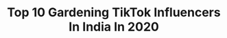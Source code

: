 ---
title: Top 10 Gardening TikTok Influencers In India In 2020
description: >-
  Find top gardening TikTok influencers in India in 2020. Most popular hashtags: #gardening #duet #love #mygarden.
platform: TikTok
profiles:
  - username: "ishaazzz"
    fullname: >-
      Ishazz mom😍
    location: "India"
    followers: 45525
    engagement: 838
    commentsToLikes: 0.011469
    id: ck9fxy3pz8kpf0j78j8k127ya
    verified: false
    hashtags: "#gardeningchallenge, #uppooppa, #hubbywifey, #loveforever"
  - username: "surabhinit"
    fullname: >-
      Nita
    location: "India"
    followers: 250450
    engagement: 590
    commentsToLikes: 0.005885
    id: ck81q4gqdfv410j78plwt2h8p
    verified: false
    hashtags: "#desifood, #womeninblue, #funtime, #outsidevsinside"
  - username: "indian_travellerr"
    fullname: >-
      IndianTraveller
    location: "India"
    followers: 4880
    engagement: 756
    commentsToLikes: 0.027501
    id: ck9c0n3htoegv0j789kc6yv4h
    verified: false
    hashtags: "#teamsurat, #wine, #selfquarantine, #gymlife"
  - username: "mad_gardener"
    fullname: >-
      Madhavi Guttikonda
    location: "India"
    followers: 46547
    engagement: 302
    commentsToLikes: 0.006182
    id: ck8oqwcak9cns0j78ndhfal8m
    verified: false
    hashtags: "#flower, #youtube, #home, #cute"
  - username: "mittoozz123"
    fullname: >-
      Anandu_mittoozz
    location: "India"
    followers: 6663
    engagement: 4887
    commentsToLikes: 0.014313
    id: ckai6c5t5vj970i78la60fwjr
    verified: false
    hashtags: "#mothersday, #myjourney, #challenge, #alappuzakkara"
  - username: "kumarsaurav05"
    fullname: >-
      Saurav Chaudhary
    location: "India"
    followers: 45505
    engagement: 984
    commentsToLikes: 0.011137
    id: ck9fwszq531pv0j78j2kstmmp
    verified: false
    hashtags: "#tvsapache, #happyholi2020, #fitness, #teamnawab"
  - username: "anuperla"
    fullname: >-
      Anu Perla
    location: "India"
    followers: 59462
    engagement: 722
    commentsToLikes: 0.016344
    id: ck83k0jsz8cu80j78bgadfjlw
    verified: false
    hashtags: "#vijayanagaram, #firsttime, #candles, #nurses"
  - username: "naved_nvd9"
    fullname: >-
      Naved_Qureshi🇮🇳
    location: "India"
    followers: 12130
    engagement: 369
    commentsToLikes: 0.026503
    id: ck8qq4dg76anl0j78emfqtc94
    verified: false
    hashtags: "#doctorsquad, #withme, #medical, #maintoummatihun"
---